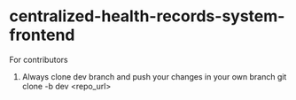 # centralized-health-records-system-frontend

For contributors 

1. Always clone dev branch and push your changes in your own branch
    git clone -b dev <repo_url>
